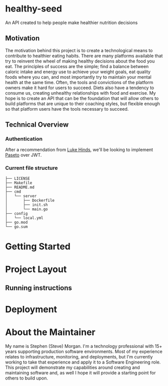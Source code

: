 # healthy-seed 

An API created to help people make healthier nutrition decisions

## Motivation

The motivation behind this project is to create a technological means to contribute to healthier eating habits. There are many platforms available that try to reinvent the wheel of making healthy decisions about the food you eat. The principles of success are the simple; find a balance between caloric intake and energy use to achieve your weight goals, eat quality foods where you can, and most importantly try to maintain your mental health at the same time. Often, the tools and convictions of the platform owners make it hard for users to succeed. Diets also have a tendency to consume us, creating unhealthy relationships with food and exercise. My hope is to create an API that can be the foundation that will allow others to build platforms that are unique to their coaching styles, but flexible enough so that platform users have the tools necessary to succeed. 


## Technical Overview

### Authentication
After a recommendation from [Luke Hinds](https://github.com/lukehinds), we'll be looking to implement [Paseto](https://github.com/o1egl/paseto) over JWT.

### Current file structure

```text
├── LICENSE
├── Makefile
├── README.md
├── cmd
│   └── server
│       ├── Dockerfile
│       ├── init.sh
│       └── main.go
├── config
│   └── local.yml
├── go.mod
└── go.sum

```

# Getting Started

# Project Layout

## Running instructions

# Deployment

# About the Maintainer
My name is Stephen (Steve) Morgan. I'm a technology professional with 15+ years supporting production software environments. Most of my experience relates to infrastructure, monitoring, and deployments, but I'm currently working to take that experience and apply it to a Software Engineering role. This project will demonstrate my capabilities around creating and maintaining software and, as well I hope it will provide a starting point for others to build upon. 



